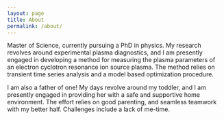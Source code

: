 ```yaml
---
layout: page
title: About
permalink: /about/
---
```


Master of Science, currently pursuing a PhD in physics. My research revolves around experimental plasma diagnostics, and I am presently engaged in developing a method for measuring the plasma parameters of an electron cyclotron resonance ion source plasma. The method relies on transient time series analysis and a model based optimization procedure.

I am also a father of one! My days revolve around my toddler, and I am presently engaged in providing her with a safe and supportive home environment. The effort relies on good parenting, and seamless teamwork with my better half. Challenges include a lack of me-time.

<!-- This is the base Jekyll theme. You can find out more info about customizing your Jekyll theme, as well as basic Jekyll usage documentation at [jekyllrb.com](https://jekyllrb.com/)

You can find the source code for Minima at GitHub:
[jekyll][jekyll-organization] /
[minima](https://github.com/jekyll/minima)

You can find the source code for Jekyll at GitHub:
[jekyll][jekyll-organization] /
[jekyll](https://github.com/jekyll/jekyll)


[jekyll-organization]: https://github.com/jekyll
 -->